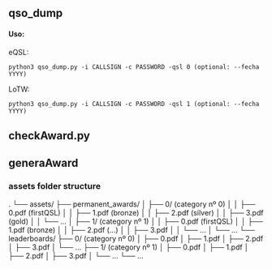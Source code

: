 ## qso_dump

#### Uso: 

eQSL:

```
python3 qso_dump.py -i CALLSIGN -c PASSWORD -qsl 0 (optional: --fecha YYYY)
```

LoTW:

```
python3 qso_dump.py -i CALLSIGN -c PASSWORD -qsl 1 (optional: --fecha YYYY)
```

## checkAward.py




## generaAward


### assets folder structure

.
└── assets/
    ├── permanent_awards/
    │   ├── 0/ (category nº 0)
    │   │   ├── 0.pdf (firstQSL)
    │   │   ├── 1.pdf (bronze)
    │   │   ├── 2.pdf (silver)
    │   │   ├── 3.pdf (gold)
    │   │   └── ...
    │   ├── 1/ (category nº 1)
    │   │   ├── 0.pdf (firstQSL)
    │   │   ├── 1.pdf (bronze)
    │   │   ├── 2.pdf (...)
    │   │   ├── 3.pdf
    │   │   └── ...
    │   └── ...
    └── leaderboards/
        ├── 0/ (category nº 0)
        │   ├── 0.pdf
        │   ├── 1.pdf
        │   ├── 2.pdf
        │   ├── 3.pdf
        │   └── ...
        ├── 1/ (category nº 1)
        │   ├── 0.pdf
        │   ├── 1.pdf
        │   ├── 2.pdf
        │   ├── 3.pdf
        │   └── ...
        └── ...




